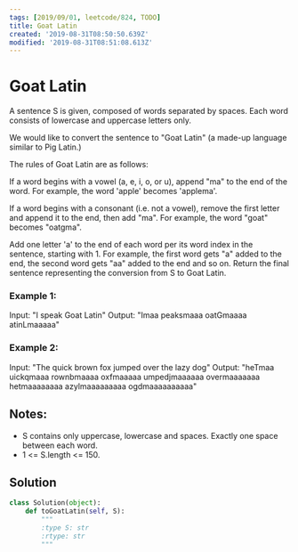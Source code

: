 ```yaml
---
tags: [2019/09/01, leetcode/824, TODO]
title: Goat Latin
created: '2019-08-31T08:50:50.639Z'
modified: '2019-08-31T08:51:08.613Z'
---
```


# Goat Latin

A sentence S is given, composed of words separated by spaces. Each word consists of lowercase and uppercase letters only.

We would like to convert the sentence to "Goat Latin" (a made-up language similar to Pig Latin.)

The rules of Goat Latin are as follows:

If a word begins with a vowel (a, e, i, o, or u), append "ma" to the end of the word.
For example, the word 'apple' becomes 'applema'.

If a word begins with a consonant (i.e. not a vowel), remove the first letter and append it to the end, then add "ma".
For example, the word "goat" becomes "oatgma".

Add one letter 'a' to the end of each word per its word index in the sentence, starting with 1.
For example, the first word gets "a" added to the end, the second word gets "aa" added to the end and so on.
Return the final sentence representing the conversion from S to Goat Latin.


### Example 1:

Input: "I speak Goat Latin"
Output: "Imaa peaksmaaa oatGmaaaa atinLmaaaaa"

### Example 2:

Input: "The quick brown fox jumped over the lazy dog"
Output: "heTmaa uickqmaaa rownbmaaaa oxfmaaaaa umpedjmaaaaaa overmaaaaaaa hetmaaaaaaaa azylmaaaaaaaaa ogdmaaaaaaaaaa"


## Notes:

* S contains only uppercase, lowercase and spaces. Exactly one space between each word.
* 1 <= S.length <= 150.

## Solution

```python
class Solution(object):
    def toGoatLatin(self, S):
        """
        :type S: str
        :rtype: str
        """

```
